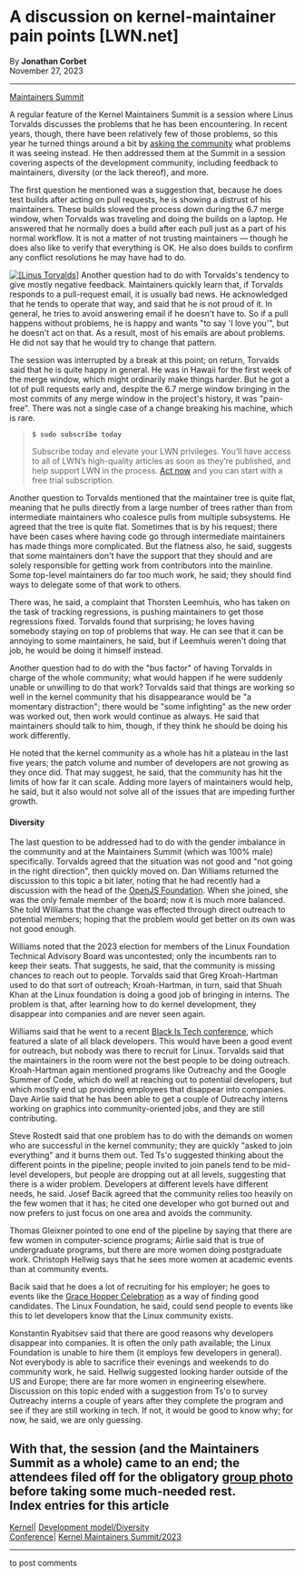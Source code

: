 # A discussion on kernel-maintainer pain points [LWN.net]

By **Jonathan Corbet**  
November 27, 2023 

* * *

[Maintainers Summit](/Articles/951847/)

A regular feature of the Kernel Maintainers Summit is a session where Linus Torvalds discusses the problems that he has been encountering. In recent years, though, there have been relatively few of those problems, so this year he turned things around a bit by [asking the community](/ml/ksummit-discuss/CAHk-=whGOUw=YDsPxd9o5M_JqcisE+TjcQQ-=SLYOnHd12D0Fw@mail.gmail.com/) what problems it was seeing instead. He then addressed them at the Summit in a session covering aspects of the development community, including feedback to maintainers, diversity (or the lack thereof), and more. 

The first question he mentioned was a suggestion that, because he does test builds after acting on pull requests, he is showing a distrust of his maintainers. These builds slowed the process down during the 6.7 merge window, when Torvalds was traveling and doing the builds on a laptop. He answered that he normally does a build after each pull just as a part of his normal workflow. It is not a matter of not trusting maintainers — though he does also like to verify that everything is OK. He also does builds to confirm any conflict resolutions he may have had to do. 

[![\[Linus Torvalds\]](https://static.lwn.net/images/conf/2023/lpc/LinusTorvalds2-sm.png)](/Articles/952157/) Another question had to do with Torvalds's tendency to give mostly negative feedback. Maintainers quickly learn that, if Torvalds responds to a pull-request email, it is usually bad news. He acknowledged that he tends to operate that way, and said that he is not proud of it. In general, he tries to avoid answering email if he doesn't have to. So if a pull happens without problems, he is happy and wants "to say 'I love you'", but he doesn't act on that. As a result, most of his emails are about problems. He did not say that he would try to change that pattern. 

The session was interrupted by a break at this point; on return, Torvalds said that he is quite happy in general. He was in Hawaii for the first week of the merge window, which might ordinarily make things harder. But he got a lot of pull requests early and, despite the 6.7 merge window bringing in the most commits of any merge window in the project's history, it was "pain-free". There was not a single case of a change breaking his machine, which is rare. 

> **`$ sudo subscribe today`**
> 
> Subscribe today and elevate your LWN privileges. You’ll have access to all of LWN’s high-quality articles as soon as they’re published, and help support LWN in the process. [Act now](https://lwn.net/Promo/nst-sudo/claim) and you can start with a free trial subscription. 

Another question to Torvalds mentioned that the maintainer tree is quite flat, meaning that he pulls directly from a large number of trees rather than from intermediate maintainers who coalesce pulls from multiple subsystems. He agreed that the tree is quite flat. Sometimes that is by his request; there have been cases where having code go through intermediate maintainers has made things more complicated. But the flatness also, he said, suggests that some maintainers don't have the support that they should and are solely responsible for getting work from contributors into the mainline. Some top-level maintainers do far too much work, he said; they should find ways to delegate some of that work to others. 

There was, he said, a complaint that Thorsten Leemhuis, who has taken on the task of tracking regressions, is pushing maintainers to get those regressions fixed. Torvalds found that surprising; he loves having somebody staying on top of problems that way. He can see that it can be annoying to some maintainers, he said, but if Leemhuis weren't doing that job, he would be doing it himself instead. 

Another question had to do with the "bus factor" of having Torvalds in charge of the whole community; what would happen if he were suddenly unable or unwilling to do that work? Torvalds said that things are working so well in the kernel community that his disappearance would be "a momentary distraction"; there would be "some infighting" as the new order was worked out, then work would continue as always. He said that maintainers should talk to him, though, if they think he should be doing his work differently. 

He noted that the kernel community as a whole has hit a plateau in the last five years; the patch volume and number of developers are not growing as they once did. That may suggest, he said, that the community has hit the limits of how far it can scale. Adding more layers of maintainers would help, he said, but it also would not solve all of the issues that are impeding further growth. 

#### Diversity

The last question to be addressed had to do with the gender imbalance in the community and at the Maintainers Summit (which was 100% male) specifically. Torvalds agreed that the situation was not good and "not going in the right direction", then quickly moved on. Dan Williams returned the discussion to this topic a bit later, noting that he had recently had a discussion with the head of the [OpenJS Foundation](https://openjsf.org/). When she joined, she was the only female member of the board; now it is much more balanced. She told Williams that the change was effected through direct outreach to potential members; hoping that the problem would get better on its own was not good enough. 

Williams noted that the 2023 election for members of the Linux Foundation Technical Advisory Board was uncontested; only the incumbents ran to keep their seats. That suggests, he said, that the community is missing chances to reach out to people. Torvalds said that Greg Kroah-Hartman used to do that sort of outreach; Kroah-Hartman, in turn, said that Shuah Khan at the Linux foundation is doing a good job of bringing in interns. The problem is that, after learning how to do kernel development, they disappear into companies and are never seen again. 

Williams said that he went to a recent [Black Is Tech conference](https://blackistechconference.com/), which featured a slate of all black developers. This would have been a good event for outreach, but nobody was there to recruit for Linux. Torvalds said that the maintainers in the room were not the best people to be doing outreach. Kroah-Hartman again mentioned programs like Outreachy and the Google Summer of Code, which do well at reaching out to potential developers, but which mostly end up providing employees that disappear into companies. Dave Airlie said that he has been able to get a couple of Outreachy interns working on graphics into community-oriented jobs, and they are still contributing. 

Steve Rostedt said that one problem has to do with the demands on women who are successful in the kernel community; they are quickly "asked to join everything" and it burns them out. Ted Ts'o suggested thinking about the different points in the pipeline; people invited to join panels tend to be mid-level developers, but people are dropping out at all levels, suggesting that there is a wider problem. Developers at different levels have different needs, he said. Josef Bacik agreed that the community relies too heavily on the few women that it has; he cited one developer who got burned out and now prefers to just focus on one area and avoids the community. 

Thomas Gleixner pointed to one end of the pipeline by saying that there are few women in computer-science programs; Airlie said that is true of undergraduate programs, but there are more women doing postgraduate work. Christoph Hellwig says that he sees more women at academic events than at community events. 

Bacik said that he does a lot of recruiting for his employer; he goes to events like the [Grace Hopper Celebration](https://ghc.anitab.org/) as a way of finding good candidates. The Linux Foundation, he said, could send people to events like this to let developers know that the Linux community exists. 

Konstantin Ryabitsev said that there are good reasons why developers disappear into companies. It is often the only path available; the Linux Foundation is unable to hire them (it employs few developers in general). Not everybody is able to sacrifice their evenings and weekends to do community work, he said. Hellwig suggested looking harder outside of the US and Europe; there are far more women in engineering elsewhere. Discussion on this topic ended with a suggestion from Ts'o to survey Outreachy interns a couple of years after they complete the program and see if they are still working in tech. If not, it would be good to know why; for now, he said, we are only guessing. 

With that, the session (and the Maintainers Summit as a whole) came to an end; the attendees filed off for the obligatory [group photo](/Articles/951851/) before taking some much-needed rest.  
Index entries for this article  
---  
[Kernel](/Kernel/Index)| [Development model/Diversity](/Kernel/Index#Development_model-Diversity)  
[Conference](/Archives/ConferenceIndex/)| [Kernel Maintainers Summit/2023](/Archives/ConferenceIndex/#Kernel_Maintainers_Summit-2023)  
  


* * *

to post comments 
